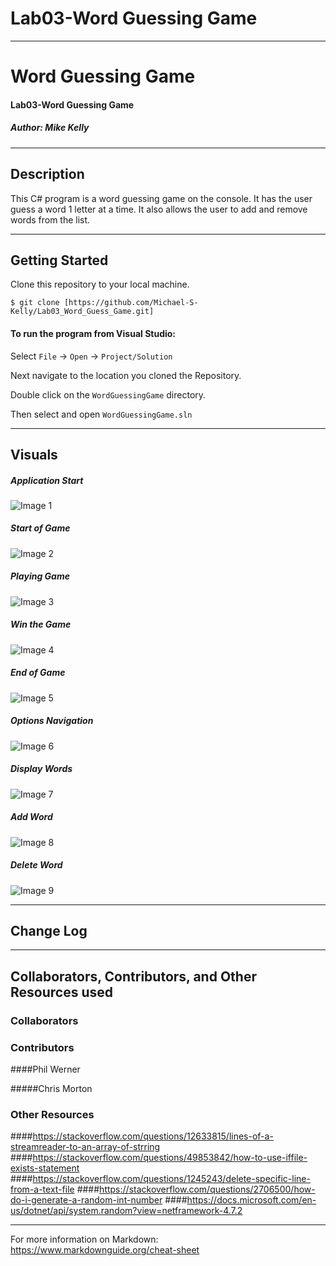 # Lab03-Word Guessing Game

------------------------------

# Word Guessing Game
#### Lab03-Word Guessing Game
##### *Author: Mike Kelly*

------------------------------

## Description
This C# program is a word guessing game on the console.  It has the user guess a word 1 letter at a time.  It also allows the user to add and remove words from the list.

------------------------------

## Getting Started
Clone this repository to your local machine.
```
$ git clone [https://github.com/Michael-S-Kelly/Lab03_Word_Guess_Game.git]
```
#### To run the program from Visual Studio:
Select ```File``` -> ```Open``` -> ```Project/Solution```

Next navigate to the location you cloned the Repository.

Double click on the ```WordGuessingGame``` directory.

Then select and open ```WordGuessingGame.sln```

------------------------------

## Visuals


##### Application Start
![Image 1](Assets/MainNav.PNG)
##### Start of Game
![Image 2](Assets/BeginGame.PNG)
##### Playing Game
![Image 3](Assets/PlayGame.PNG)
##### Win the Game
![Image 4](Assets/WinGame.PNG)
##### End of Game
![Image 5](Assets/EndGame.PNG)
##### Options Navigation
![Image 6](Assets/AdminNav.PNG)
##### Display Words
![Image 7](Assets/DisplayWords.PNG)
##### Add Word
![Image 8](Assets/AddWord.PNG)
##### Delete Word
![Image 9](Assets/DeleteWord.PNG)

------------------------------

## Change Log




------------------------------
## Collaborators, Contributors, and Other Resources used

### Collaborators

### Contributors
####Phil Werner

#####Chris Morton


### Other Resources
####https://stackoverflow.com/questions/12633815/lines-of-a-streamreader-to-an-array-of-strring
####https://stackoverflow.com/questions/49853842/how-to-use-iffile-exists-statement
####https://stackoverflow.com/questions/1245243/delete-specific-line-from-a-text-file
####https://stackoverflow.com/questions/2706500/how-do-i-generate-a-random-int-number
####https://docs.microsoft.com/en-us/dotnet/api/system.random?view=netframework-4.7.2

------------------------------
For more information on Markdown: https://www.markdownguide.org/cheat-sheet